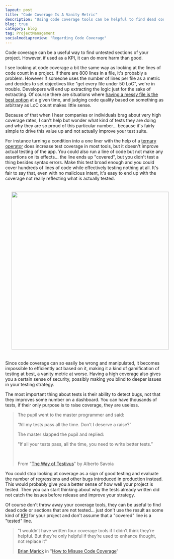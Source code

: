 ```yaml
---
layout: post
title: "Code Coverage Is A Vanity Metric"
description: "Using code coverage tools can be helpful to find dead code or untested sections of your project, however, when used as a KPI it can do more harm than good."
blog: true
category: blog
tag: ProjectManagement
socialmediapreview: "Regarding Code Coverage"
---
```


Code coverage can be a useful way to find untested sections of your project. However, if used as a KPI, it can do more harm than good.

I see looking at code coverage a bit the same way as looking at the lines of code count in a project. If there are 800 lines in a file, it's probably a problem. However if someone uses the number of lines per file as a metric and decides to set objectives like "get every file under 50 LoC", we're in trouble. Developers will end up extracting the logic just for the sake of extracting. Of course there are situations where [having a messy file is the best option][1] at a given time, and judging code quality based on something as arbitrary as LoC count makes little sense.

Because of that when I hear companies or individuals brag about very high coverage rates, I can't help but wonder what kind of tests they are doing and why they are so proud of this particular number... because it's fairly simple to drive this value up and not actually improve your test suite.

For instance turning a condition into a one liner with the help of a [ternary operator][2] does increase test coverage in most tools, but it doesn't improve actual testing of the app. You could also run a line of code but not make any assertions on its effects... the line ends up "covered", but you didn't test a thing besides syntax errors. Make this test broad enough and you could cover hundreds of lines of code while effectively testing nothing at all. It's fair to say that, even with no malicious intent, it's easy to end up with the coverage not really reflecting what is actually tested.

<div class="image-wrapper" style="text-align: center"><img src="/assets/blog/coverage.jpg" style="padding: 20px; width: 500px;"/></div>

Since code coverage can so easily be wrong and manipulated, it becomes impossible to efficiently act based on it, making it a kind of gamification of testing at best, a vanity metric at worse. Having a high coverage also gives you a certain sense of security, possibly making you blind to deeper issues in your testing strategy.

The most important thing about tests is their ability to detect bugs, not that they improves some number on a dashboard. You can have thousands of tests, if their only purpose is to raise coverage, they are useless.

> The pupil went to the master programmer and said:
>
> “All my tests pass all the time. Don’t I deserve a raise?”
>
> The master slapped the pupil and replied:
>
> "If all your tests pass, all the time, you need to write better tests.”
>
> &nbsp;
>
> From "[The Way of Testivus][3]" by Alberto Savoia

You could stop looking at coverage as a sign of good testing and evaluate the number of regressions and other bugs introduced in production instead. This would probably give you a better sense of how well your project is tested. Then you can start thinking about why the tests already written did not catch the issues before release and improve your strategy.

Of course don't throw away your coverage tools, they can be useful to find dead code or sections that are not tested... just don't use the result as some kind of [KPI][4] for your project and don't assume that a "covered" line is a "tested" line.

> "I wouldn’t have written four coverage tools if I didn’t think they’re helpful. But they’re only helpful if they’re used to enhance thought, not replace it"
>
> [Brian Marick][5] in "[How to Misuse Code Coverage][6]"

[1]:	https://www.youtube.com/watch?v=f5I1iyso29U
[2]:	https://en.wikipedia.org/wiki/%3F:
[3]:	http://www.artima.com/weblogs/viewpost.jsp?thread=203994
[4]:	https://www.youtube.com/watch?v=KOO5S4vxi0o
[5]:	https://en.wikipedia.org/wiki/Brian_Marick
[6]:	http://www.exampler.com/testing-com/writings/coverage.pdf
